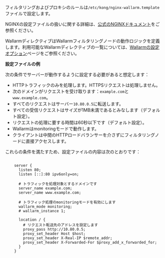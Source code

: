 フィルタリングおよびプロキシのルールは`/etc/kong/nginx-wallarm.template`ファイルで設定します。

NGINXの設定ファイルの扱いに関する詳細は、[公式のNGINXドキュメント](https://nginx.org/en/docs/beginners_guide.html)をご参照ください。

WallarmディレクティブはWallarmフィルタリングノードの動作ロジックを定義します。利用可能なWallarmディレクティブの一覧については、[Wallarmの設定オプション](../admin-en/configure-parameters-en.md)ページをご参照ください。

**設定ファイルの例**

次の条件でサーバーが動作するように設定する必要があると想定します：
* HTTPトラフィックのみを処理します。HTTPSリクエストは処理しません。
* 次のドメインがリクエストを受け取ります：`example.com`と`www.example.com`。
* すべてのリクエストはサーバー`10.80.0.5`に転送します。
* すべての受信リクエストはサイズが1MB未満であるとみなします（デフォルト設定）。
* リクエストの処理に要する時間は60秒以下です（デフォルト設定）。
* Wallarmはmonitoringモードで動作します。
* クライアントは中間のHTTPロードバランサーを介さずにフィルタリングノードに直接アクセスします。

これらの条件を満たすため、設定ファイルの内容は次のとおりです：

```

    server {
      listen 80;
      listen [::]:80 ipv6only=on;

      # トラフィックを処理対象とするドメインです
      server_name example.com; 
      server_name www.example.com;

      # トラフィック処理のmonitoringモードを有効にします
      wallarm_mode monitoring; 
      # wallarm_instance 1;

      location / {
        # リクエスト転送先のアドレスを設定します
        proxy_pass http://10.80.0.5; 
        proxy_set_header Host $host;
        proxy_set_header X-Real-IP $remote_addr;
        proxy_set_header X-Forwarded-For $proxy_add_x_forwarded_for;
      }
    }

```